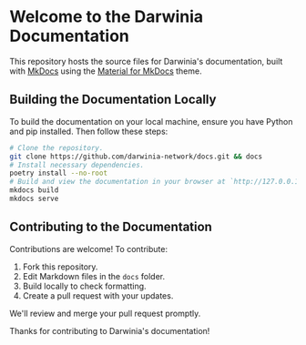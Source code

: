 # Welcome to the Darwinia Documentation

This repository hosts the source files for Darwinia's documentation, built with [MkDocs](https://www.mkdocs.org/) using the [Material for MkDocs](https://squidfunk.github.io/mkdocs-material/) theme.

## Building the Documentation Locally

To build the documentation on your local machine, ensure you have Python and pip installed. Then follow these steps:

```sh
# Clone the repository.
git clone https://github.com/darwinia-network/docs.git && docs
# Install necessary dependencies.
poetry install --no-root
# Build and view the documentation in your browser at `http://127.0.0.1:8000`.
mkdocs build
mkdocs serve
```

## Contributing to the Documentation

Contributions are welcome! To contribute:

1. Fork this repository.
2. Edit Markdown files in the `docs` folder.
3. Build locally to check formatting.
4. Create a pull request with your updates.

We'll review and merge your pull request promptly.

Thanks for contributing to Darwinia's documentation!
